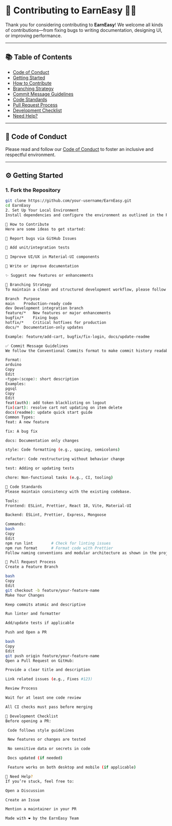 # 🤝 Contributing to EarnEasy 🚀💼

Thank you for considering contributing to **EarnEasy**! We welcome all kinds of contributions—from fixing bugs to writing documentation, designing UI, or improving performance.

---

## 📚 Table of Contents

- [Code of Conduct](#code-of-conduct)
- [Getting Started](#getting-started)
- [How to Contribute](#how-to-contribute)
- [Branching Strategy](#branching-strategy)
- [Commit Message Guidelines](#commit-message-guidelines)
- [Code Standards](#code-standards)
- [Pull Request Process](#pull-request-process)
- [Development Checklist](#development-checklist)
- [Need Help?](#need-help)

---

## 📜 Code of Conduct

Please read and follow our [Code of Conduct](CODE_OF_CONDUCT.md) to foster an inclusive and respectful environment.

---

## ⚙️ Getting Started

### 1. Fork the Repository

```bash
git clone https://github.com/your-username/EarnEasy.git
cd EarnEasy
2. Set Up Your Local Environment
Install dependencies and configure the environment as outlined in the README.md.

🚀 How to Contribute
Here are some ideas to get started:

🐞 Report bugs via GitHub Issues

🧪 Add unit/integration tests

🎨 Improve UI/UX in Material-UI components

📖 Write or improve documentation

✨ Suggest new features or enhancements

🌱 Branching Strategy
To maintain a clean and structured development workflow, please follow our branching naming conventions:

Branch	Purpose
main	Production-ready code
dev	Development integration branch
feature/*	New features or major enhancements
bugfix/*	Fixing bugs
hotfix/*	Critical hotfixes for production
docs/*	Documentation-only updates

Example: feature/add-cart, bugfix/fix-login, docs/update-readme

✅ Commit Message Guidelines
We follow the Conventional Commits format to make commit history readable and structured.

Format:
arduino
Copy
Edit
<type>(scope): short description
Examples:
pgsql
Copy
Edit
feat(auth): add token blacklisting on logout
fix(cart): resolve cart not updating on item delete
docs(readme): update quick start guide
Common Types:
feat: A new feature

fix: A bug fix

docs: Documentation only changes

style: Code formatting (e.g., spacing, semicolons)

refactor: Code restructuring without behavior change

test: Adding or updating tests

chore: Non-functional tasks (e.g., CI, tooling)

🧪 Code Standards
Please maintain consistency with the existing codebase.

Tools:
Frontend: ESLint, Prettier, React 18, Vite, Material-UI

Backend: ESLint, Prettier, Express, Mongoose

Commands:
bash
Copy
Edit
npm run lint        # Check for linting issues
npm run format      # Format code with Prettier
Follow naming conventions and modular architecture as shown in the project structure.

🔁 Pull Request Process
Create a Feature Branch

bash
Copy
Edit
git checkout -b feature/your-feature-name
Make Your Changes

Keep commits atomic and descriptive

Run linter and formatter

Add/update tests if applicable

Push and Open a PR

bash
Copy
Edit
git push origin feature/your-feature-name
Open a Pull Request on GitHub:

Provide a clear title and description

Link related issues (e.g., Fixes #123)

Review Process

Wait for at least one code review

All CI checks must pass before merging

🧾 Development Checklist
Before opening a PR:

 Code follows style guidelines

 New features or changes are tested

 No sensitive data or secrets in code

 Docs updated (if needed)

 Feature works on both desktop and mobile (if applicable)

💬 Need Help?
If you’re stuck, feel free to:

Open a Discussion

Create an Issue

Mention a maintainer in your PR

Made with ❤️ by the EarnEasy Team